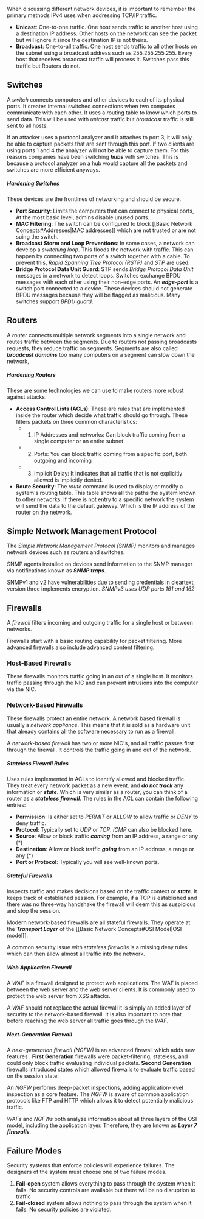 When discussing different network devices, it is important to remember the primary methods IPv4 uses when addressing TCP/IP traffic. 

* **Unicast**: One-to-one traffic. One host sends traffic to another host using a destination IP address. Other hosts on the network can see the packet but will ignore it since the destination IP is not theirs. 
* **Broadcast**: One-to-all traffic. One host sends traffic to all other hosts on the subnet using a broadcast address such as 255.255.255.255. Every host that receives broadcast traffic will process it. Switches pass this traffic but Routers do not.

## Switches
A *switch* connects computers and other devices to each of its physical ports. It creates internal switched connections when two computes communicate with each other. It uses a routing table to know which ports to send data. This will be used with *unicast* traffic but *broadcast* traffic is still sent to all hosts. 

If an attacker uses a protocol analyzer and it attaches to port 3, it will only be able to capture packets that are sent through this port. If two clients are using ports 1 and 4 the analyzer will not be able to capture them. For this reasons companies have been switching ***hubs*** with switches. This is because a protocol analyzer on a hub would capture all the packets and switches are more efficient anyways. 

##### Hardening Switches
These devices are the frontlines of networking and should be secure. 

* **Port Security**: Limits the computers that can connect to physical ports, At the most basic level, admins disable unused ports.
* **MAC Filtering**: The switch can be configured to block [[Basic Network Concepts#Addresses|MAC addresses]] which are not trusted or are not suing the switch. 
* **Broadcast Storm and Loop Preventions**: In some cases, a network can develop a *switching loop*. This floods the network with traffic. This can happen by connecting two ports of a switch together with a cable. To prevent this, *Rapid Spanning Tree Protocol (RSTP)* and *STP* are used. 
* **Bridge Protocol Data Unit Guard**: STP sends *Bridge Protocol Data Unit* messages in a network to detect loops. Switches exchange BPDU messages with each other using their non-edge ports. An ***edge-port*** is a switch port connected to a device. These devices should not generate BPDU messages because they will be flagged as malicious. Many switches support *BPDU guard*.  

## Routers
A *router* connects multiple network segments into a single network and routes traffic between the segments. Due to routers not passing broadcasts requests, they reduce traffic on segments. Segments are also called ***broadcast domains*** too many computers on a segment can slow down the network, 

##### Hardening Routers
These are some technologies we can use to make routers more robust against attacks.

- **Access Control Lists (ACLs)**: These are rules that are implemented inside the router which decide what traffic should go through. These filters packets on  three common characteristics:
	- 1. IP Addresses and networks: Can block traffic coming from a single computer or an entire subnet 
	- 2. Ports: You can block traffic coming from a specific port, both outgoing and incoming
	- 3. Implicit Delay: It indicates that all traffic that is not explicitly allowed is implicitly denied. 
- **Route Security**: The *route* command is used to display or modify a system's routing table. This table shows all the paths the system known to other networks. If there is not entry to a specific network the system will send the data to the default gateway. Which is the IP address of the router on the network. 

## Simple Network Management Protocol
The *Simple Network Management Protocol (SNMP)* monitors and manages network devices such as routers and switches. 

SNMP agents installed on devices send information to the SNMP manager via notifications known as ***SNMP traps***.

SNMPv1 and v2 have vulnerabilities due to sending credentials in cleartext, version three implements encryption. *SNMPv3 uses UDP ports 161 and 162*

## Firewalls
A *firewall* filters incoming and outgoing traffic for a single host or between networks. 

Firewalls start with a basic routing capability for packet filtering. More advanced firewalls also include advanced content filtering.

### Host-Based Firewalls
These firewalls monitors traffic going in an out of a single host. It monitors traffic passing through the NIC and can prevent intrusions into the computer via the NIC.

### Network-Based Firewalls
These firewalls protect an entire network. A network based firewall is usually a *network appliance*. This means that it is sold as a hardware unit that already contains all the software necessary to run as a firewall. 

A *network-based firewall* has two or more NIC's, and all traffic passes first through the firewall. It controls the traffic going in and out of the network.

##### Stateless Firewall Rules
Uses rules implemented in ACLs to identify allowed and blocked traffic. They treat every network packet as a new event. and ***do not track*** any information or ***state***. Which is very similar as a router, you can think of a router as a ***stateless firewall***. The rules in the ACL can contain the following entries:

* **Permission**: Is either set to *PERMIT* or *ALLOW* to allow traffic or *DENY* to deny traffic.
* **Protocol**: Typically set to *UDP* or *TCP*. *ICMP* can also be blocked here.
* **Source**: Allow or block traffic ***coming*** from an IP address, a range or any (\*)
* **Destination**: Allow or block traffic ***going*** from an IP address, a range or any (\*)
* **Port or Protocol**: Typically you will see well-known ports.

##### Stateful Firewalls
Inspects traffic and makes decisions based on the traffic context or ***state***. It keeps track of established session. For example, if a TCP is established and there was no three-way handshake the firewall will deem this as suspicious and stop the session. 

Modern network-based firewalls are all stateful firewalls. They operate at the ***Transport Layer*** of the [[Basic Network Concepts#OSI Model|OSI model]]. 

A common security issue with *stateless firewalls* is a missing deny rules which can then allow almost all traffic into the network. 

##### Web Application Firewall
A *WAF* is a firewall designed to protect web applications. The WAF is placed between the web server and the web server clients. It is commonly used to protect the web server from XSS attacks. 

A *WAF* should not replace the actual firewall it is simply an added layer of security to the network-based firewall. It is also important to note that before reaching the web server all traffic goes through the *WAF*.

##### Next-Generation Firewall
A *next-generation firewall (NGFW)* is an advanced firewall which adds new features . **First Generation** firewalls were packet-filtering, stateless, and could only block traffic evaluating individual packets. **Second Generation** firewalls introduced states which allowed firewalls to evaluate traffic based on the session state.

An *NGFW* performs deep-packet inspections, adding application-level inspection as a core feature. The *NGFW* is aware of common application protocols like FTP and HTTP which allows it to detect potentially malicious traffic.

*WAFs* and *NGFWs* both analyze information about all three layers of the OSI model, including the application layer. Therefore, they are known as ***Layer 7 firewalls***.

## Failure Modes
Security systems that enforce policies will experience failures. The designers of the system must choose one of two failure modes.

1. **Fail-open** system allows everything to pass through the system when it fails. No security controls are available but there will be no disruption to traffic
2. **Fail-closed** system allows nothing to pass through the system when it fails. No security policies are violated.



